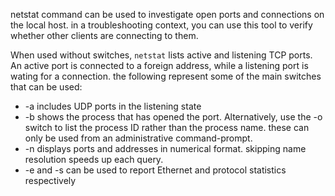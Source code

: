 netstat command can be used to investigate open ports and connections on the local host. in a troubleshooting context, you can use this tool to verify whether other clients are connecting to them.

When used without switches, `netstat` lists active and listening TCP ports. An active port is connected to a foreign address, while a listening port is wating for a connection. the following represent some of the main switches that can be used: 
* -a includes UDP ports in the listening state
* -b shows the process that has opened the port. Alternatively, use the -o switch to list the process ID rather than the process name. these can only be used from an administrative command-prompt. 
* -n displays ports and addresses in numerical format. skipping name resolution speeds up each query.
* -e and -s can be used to report Ethernet and protocol statistics respectively 